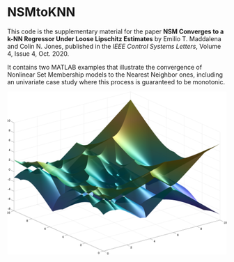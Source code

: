 # NSMtoKNN

This code is the supplementary material for the paper **NSM Converges to a k-NN Regressor Under Loose Lipschitz Estimates** by Emilio T. Maddalena and Colin N. Jones, published in the *IEEE Control Systems Letters*, Volume 4, Issue 4, Oct. 2020.

It contains two MATLAB examples that illustrate the convergence of Nonlinear Set Membership models to the Nearest Neighbor ones, including an univariate case study where this process is guaranteed to be monotonic.


![alt text](https://github.com/emilioMaddalena/NSMtoKNN/blob/master/coolSurface.png)
